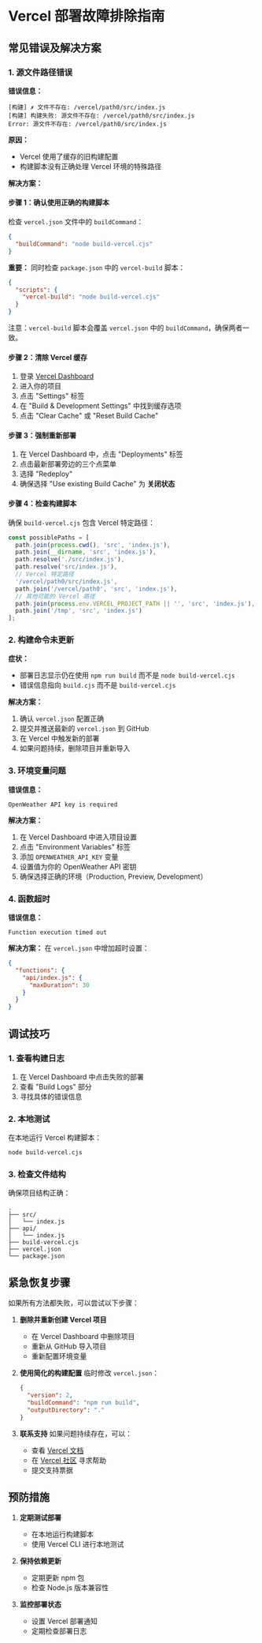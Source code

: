 # Vercel 部署故障排除指南

## 常见错误及解决方案

### 1. 源文件路径错误

**错误信息：**
```
[构建] ✗ 文件不存在: /vercel/path0/src/index.js
[构建] 构建失败: 源文件不存在: /vercel/path0/src/index.js
Error: 源文件不存在: /vercel/path0/src/index.js
```

**原因：**
- Vercel 使用了缓存的旧构建配置
- 构建脚本没有正确处理 Vercel 环境的特殊路径

**解决方案：**

#### 步骤 1：确认使用正确的构建脚本
检查 `vercel.json` 文件中的 `buildCommand`：
```json
{
  "buildCommand": "node build-vercel.cjs"
}
```

**重要：** 同时检查 `package.json` 中的 `vercel-build` 脚本：
```json
{
  "scripts": {
    "vercel-build": "node build-vercel.cjs"
  }
}
```

注意：`vercel-build` 脚本会覆盖 `vercel.json` 中的 `buildCommand`，确保两者一致。

#### 步骤 2：清除 Vercel 缓存
1. 登录 [Vercel Dashboard](https://vercel.com/dashboard)
2. 进入你的项目
3. 点击 "Settings" 标签
4. 在 "Build & Development Settings" 中找到缓存选项
5. 点击 "Clear Cache" 或 "Reset Build Cache"

#### 步骤 3：强制重新部署
1. 在 Vercel Dashboard 中，点击 "Deployments" 标签
2. 点击最新部署旁边的三个点菜单
3. 选择 "Redeploy"
4. 确保选择 "Use existing Build Cache" 为 **关闭状态**

#### 步骤 4：检查构建脚本
确保 `build-vercel.cjs` 包含 Vercel 特定路径：
```javascript
const possiblePaths = [
  path.join(process.cwd(), 'src', 'index.js'),
  path.join(__dirname, 'src', 'index.js'),
  path.resolve('./src/index.js'),
  path.resolve('src/index.js'),
  // Vercel 特定路径
  '/vercel/path0/src/index.js',
  path.join('/vercel/path0', 'src', 'index.js'),
  // 其他可能的 Vercel 路径
  path.join(process.env.VERCEL_PROJECT_PATH || '', 'src', 'index.js'),
  path.join('/tmp', 'src', 'index.js')
];
```

### 2. 构建命令未更新

**症状：**
- 部署日志显示仍在使用 `npm run build` 而不是 `node build-vercel.cjs`
- 错误信息指向 `build.cjs` 而不是 `build-vercel.cjs`

**解决方案：**
1. 确认 `vercel.json` 配置正确
2. 提交并推送最新的 `vercel.json` 到 GitHub
3. 在 Vercel 中触发新的部署
4. 如果问题持续，删除项目并重新导入

### 3. 环境变量问题

**错误信息：**
```
OpenWeather API key is required
```

**解决方案：**
1. 在 Vercel Dashboard 中进入项目设置
2. 点击 "Environment Variables" 标签
3. 添加 `OPENWEATHER_API_KEY` 变量
4. 设置值为你的 OpenWeather API 密钥
5. 确保选择正确的环境（Production, Preview, Development）

### 4. 函数超时

**错误信息：**
```
Function execution timed out
```

**解决方案：**
在 `vercel.json` 中增加超时设置：
```json
{
  "functions": {
    "api/index.js": {
      "maxDuration": 30
    }
  }
}
```

## 调试技巧

### 1. 查看构建日志
1. 在 Vercel Dashboard 中点击失败的部署
2. 查看 "Build Logs" 部分
3. 寻找具体的错误信息

### 2. 本地测试
在本地运行 Vercel 构建脚本：
```bash
node build-vercel.cjs
```

### 3. 检查文件结构
确保项目结构正确：
```
.
├── src/
│   └── index.js
├── api/
│   └── index.js
├── build-vercel.cjs
├── vercel.json
└── package.json
```

## 紧急恢复步骤

如果所有方法都失败，可以尝试以下步骤：

1. **删除并重新创建 Vercel 项目**
   - 在 Vercel Dashboard 中删除项目
   - 重新从 GitHub 导入项目
   - 重新配置环境变量

2. **使用简化的构建配置**
   临时修改 `vercel.json`：
   ```json
   {
     "version": 2,
     "buildCommand": "npm run build",
     "outputDirectory": "."
   }
   ```

3. **联系支持**
   如果问题持续存在，可以：
   - 查看 [Vercel 文档](https://vercel.com/docs)
   - 在 [Vercel 社区](https://github.com/vercel/vercel/discussions) 寻求帮助
   - 提交支持票据

## 预防措施

1. **定期测试部署**
   - 在本地运行构建脚本
   - 使用 Vercel CLI 进行本地测试

2. **保持依赖更新**
   - 定期更新 npm 包
   - 检查 Node.js 版本兼容性

3. **监控部署状态**
   - 设置 Vercel 部署通知
   - 定期检查部署日志